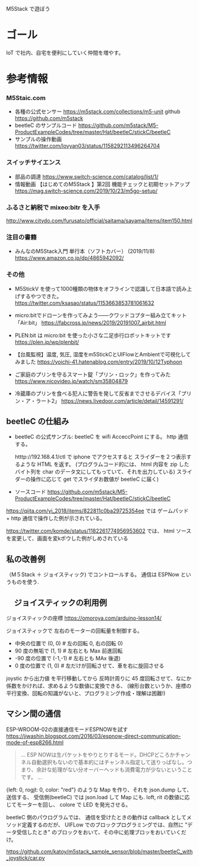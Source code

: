 
M5Stack で遊ぼう

# ゴール

IoT で社内、自宅を便利にしていく仲間を増やす。


# 参考情報

### M5Staic.com

- 各種の公式センサー https://m5stack.com/collections/m5-unit
github https://github.com/m5stack
- beetleC のサンプルコード  https://github.com/m5stack/M5-ProductExampleCodes/tree/master/Hat/beetleC/stickC/beetleC
- サンプルの操作動画 https://twitter.com/lovyan03/status/1158292113496264704

### スイッチサイエンス

- 部品の調達  https://www.switch-science.com/catalog/list/1/
- 情報動画 【はじめてのM5Stack 】第2回 機能チェックと初期セットアップ https://mag.switch-science.com/2019/10/23/m5go-setup/

### ふるさと納税で mixeo:bitr を入手
http://www.citydo.com/furusato/official/saitama/sayama/items/item150.html

### 注目の書籍
- みんなのM5Stack入門 単行本（ソフトカバー） (2019/11/8) https://www.amazon.co.jp/dp/4865942092/

### その他

- M5StickV を使って1000種類の物体をオフラインで認識して日本語で読み上げするやつできた。  https://twitter.com/ksasao/status/1153663853781061632

- micro:bitでドローンを作ってみよう——クワッドコプター組み立てキット「Air:bit」 https://fabcross.jp/news/2019/20191007_airbit.html

- PLEN:bit は micro:bit を使った小さな二足歩行ロボットキットです https://plen.jp/wp/plenbit/

- 【台風監視】温度, 気圧, 湿度をm5StickCとUIFlowとAmbientで可視化してみました https://yoichi-41.hatenablog.com/entry/2019/10/12Typhoon

- ご家庭のプリンを守るスマート錠「プリン・ロック」を作ってみた　https://www.nicovideo.jp/watch/sm35804879

- 冷蔵庫のプリンを食べる犯人に警告を発して反省までさせるデバイス「プリン・ア・ラート2」  https://news.livedoor.com/article/detail/14591291/

## beetleC の仕組み

- beetleC の公式サンプル:
   beetleC を wifi AcceccPoint にする。 http 通信する。

   htttp://192.168.4.1/ctl  で iphone でアクセスすると
   スライダーを２つ表示するような HTML を返す。
   (プログラムコード的には、 html 内容を zip したバイト列を char のデータ文にしてもっていて、それを出力している)
   スライダーの操作に応じて get でスライダお数値が beetleC に届く)

- ソースコード
https://github.com/m5stack/M5-ProductExampleCodes/tree/master/Hat/beetleC/stickC/beetleC

https://qiita.com/yi_2018/items/822811c0ba29725354ee
では ゲームパッド + http 通信で操作した例が示されている。

https://twitter.com/komde/status/1182261774956953602
では、 html ソースを変更して、画面を変kポウした例がしめされている

## 私の改善例

（M５Stack ＋ ジョイスティック) でコントロールする。
通信は ESPNow というものを使う.

## 　ジョイスティックの利用例

ジョイスティックの座標  https://omoroya.com/arduino-lesson14/

ジョイスティックで 左右のモーターの回転量を制御する。

- 中央の位置で (0, 0)  # 左の回転 0, 右の回転 0)
- 90 度の無垢で (1, 1) # 左右とも Max 前進回転
- -90 度の位置で (-1,-1) # 左右とも MAx 後退)
- 0 度の位置で (1, 0) # 左だけが回転させて、車を右に旋回させる

joystic から出力値 を平行移動してから 反時計周りに 45 度回転させて、なにか係数をかければ、求めるような数値に変換できる、
(線形台数というか、座標の平行変換、回転の知識がないと、プログラミング作成・理解は困難!)

## マシン間の通信

ESP-WROOM-02の直接通信モードESPNOWを試す　https://jiwashin.blogspot.com/2016/03/espnow-direct-communication-mode-of-esp8266.html
> ...
> ESP NOWは生パケットをやりとりするモード。DHCPどころかチャンネル自動選択もないので基本的にはチャンネル指定して送りっぱなし。つまり、余計な処理がない分オーバーヘッドも消費電力が少ないということです。
> ...

{left: 0, rogjt: 0, color: "red"} のような Map を作り、それを json.dump して、送信する、
受信側(beetleC) では json.load して Map にも. loft, rit の数値に応じてモーターを回し、 colore で LED を発光させる。

beetleC 側のパウログラムでは、 通信を受けたときの動作は callback としてメソッド定義するのだが、
UIFLow でのブロックプログラミングでは、自然に ”データ受信したとき" のブロックをおいて、その中に処理ブロッをおいていくだけ。

https://github.com/katoy/m5stack_sample_sensor/blob/master/beetleC_with_joystick/car.py
